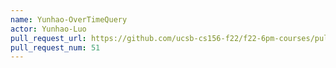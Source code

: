 ```yaml
---
name: Yunhao-OverTimeQuery
actor: Yunhao-Luo
pull_request_url: https://github.com/ucsb-cs156-f22/f22-6pm-courses/pull/51
pull_request_num: 51
---
```

